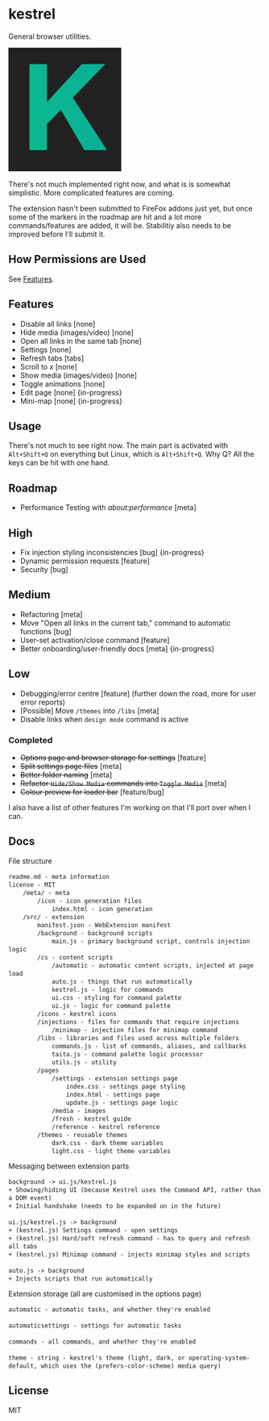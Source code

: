 # kestrel

General browser utilities.

![Kestrel's Icon](https://raw.githubusercontent.com/EthanJustice/kestrel/master/src/icons/icon.png)

There's not much implemented right now, and what is is somewhat simplistic.  More complicated features are coming.

The extension hasn't been submitted to FireFox addons just yet, but once some of the markers in the roadmap are hit and a lot more commands/features are added, it will be.  Stabilitiy also needs to be improved before I'll submit it.

## How Permissions are Used

See [Features](#features).

## Features

+ Disable all links [none]
+ Hide media (images/video) [none]
+ Open all links in the same tab [none]
+ Settings [none]
+ Refresh tabs [tabs]
+ Scroll to *x* [none]
+ Show media (images/video) [none]
+ Toggle animations [none]
+ Edit page [none] {in-progress}
+ Mini-map [none] {in-progress}

## Usage

There's not much to see right now.  The main part is activated with `Alt+Shift+Q` on everything but Linux, which is `Alt+Shift+Q`.  Why Q?  All the keys can be hit with one hand.

## Roadmap

+ Performance Testing with *about:performance* [meta]

## High

+ Fix injection styling inconsistencies [bug] {in-progress}
+ Dynamic permission requests [feature]
+ Security [bug]

## Medium

+ Refactoring [meta]
+ Move "Open all links in the current tab," command to automatic functions [bug]
+ User-set activation/close command [feature]
+ Better onboarding/user-friendly docs [meta] {in-progress}

## Low

+ Debugging/error centre [feature] (further down the road, more for user error reports)
+ [Possible] Move `/themes` into `/libs` [meta]
+ Disable links when `design mode` command is active

### Completed

+ ~~Options page and browser storage for settings~~ [feature]
+ ~~Split settings page files~~ [meta]
+ ~~Better folder naming~~ [meta]
+ ~~Refactor `Hide/Show Media` commands into `Toggle Media`~~ [meta]
+ ~~Colour preview for loader bar~~ [feature/bug]

I also have a list of other features I'm working on that I'll port over when I can.

## Docs

File structure

```plaintext
readme.md - meta information
license - MIT
    /meta/ - meta
        /icon - icon generation files
            index.html - icon generation
    /src/ - extension
        manifest.json - WebExtension manifest
        /background - background scripts
            main.js - primary background script, controls injection logic
        /cs - content scripts
            /automatic - automatic content scripts, injected at page load
            auto.js - things that run automatically
            kestrel.js - logic for commands
            ui.css - styling for command palette
            ui.js - logic for command palette
        /icons - kestrel icons
        /injections - files for commands that require injections
            /minimap - injection files for minimap command
        /libs - libraries and files used across multiple folders
            commands.js - list of commands, aliases, and callbacks
            taita.js - command palette logic processor
            utils.js - utility
        /pages
            /settings - extension settings page
                index.css - settings page styling
                index.html - settings page
                update.js - settings page logic
            /media - images
            /fresh - kestrel guide
            /reference - kestrel reference
        /themes - reusable themes
            dark.css - dark theme variables
            light.css - light theme variables
```

Messaging between extension parts

```plaintext
background -> ui.js/kestrel.js
+ Showing/hiding UI (because Kestrel uses the Command API, rather than a DOM event)
+ Initial handshake (needs to be expanded on in the future)

ui.js/kestrel.js -> background
+ (kestrel.js) Settings command - open settings
+ (kestrel.js) Hard/soft refresh command - has to query and refresh all tabs
+ (kestrel.js) Minimap command - injects minimap styles and scripts

auto.js -> background
+ Injects scripts that run automatically
```

Extension storage (all are customised in the options page)

```plaintext
automatic - automatic tasks, and whether they're enabled

automaticsettings - settings for automatic tasks

commands - all commands, and whether they're enabled

theme - string - kestrel's theme (light, dark, or operating-system-default, which uses the (prefers-color-scheme) media query)
```

## License

MIT
